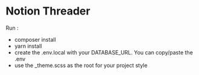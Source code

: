 # Notion Threader

Run :

- composer install
- yarn install
- create the .env.local with your DATABASE_URL. You can copy/paste the .env
- use the \_theme.scss as the root for your project style
